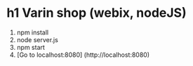 h1 Varin shop (webix, nodeJS)
=====================

1. npm install
2. node server.js
3. npm start
4. [Go to localhost:8080] (http://localhost:8080)